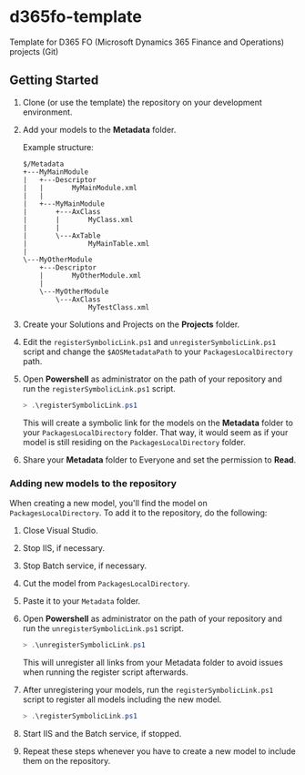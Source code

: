 # d365fo-template
Template for D365 FO (Microsoft Dynamics 365 Finance and Operations) projects (Git)

## Getting Started

1. Clone (or use the template) the repository on your development environment.
2. Add your models to the **Metadata** folder.

    Example structure:
    ```
    $/Metadata
    +---MyMainModule
    |   +---Descriptor
    |   |       MyMainModule.xml
    |   |
    |   +---MyMainModule
    |       +---AxClass
    |       |       MyClass.xml
    |       |
    |       \---AxTable
    |               MyMainTable.xml
    |
    \---MyOtherModule
        +---Descriptor
        |       MyOtherModule.xml
        |
        \---MyOtherModule
            \---AxClass
                    MyTestClass.xml
    ```
    
3. Create your Solutions and Projects on the **Projects** folder.
4. Edit the `registerSymbolicLink.ps1` and `unregisterSymbolicLink.ps1` script and change the `$AOSMetadataPath` to your `PackagesLocalDirectory` path. 
5. Open **Powershell** as administrator on the path of your repository and run the `registerSymbolicLink.ps1` script. 

    ```powershell
    > .\registerSymbolicLink.ps1
    ```

    This will create a symbolic link for the models on the **Metadata** folder to your `PackagesLocalDirectory` folder. That way, it would seem as if your model is still residing on the `PackagesLocalDirectory` folder.

6. Share your **Metadata** folder to Everyone and set the permission to **Read**.

### Adding new models to the repository

When creating a new model, you'll find the model on `PackagesLocalDirectory`. To add it to the repository, do the following:

1. Close Visual Studio.
2. Stop IIS, if necessary.
3. Stop Batch service, if necessary.
4. Cut the model from `PackagesLocalDirectory`.
5. Paste it to your `Metadata` folder.
6. Open **Powershell** as administrator on the path of your repository and run the `unregisterSymbolicLink.ps1` script. 

    ```powershell
    > .\unregisterSymbolicLink.ps1
    ```

    This will unregister all links from your Metadata folder to avoid issues when running the register script afterwards.

7. After unregistering your models, run the `registerSymbolicLink.ps1` script to register all models including the new model.
 
    ```powershell
    > .\registerSymbolicLink.ps1
    ```

8. Start IIS and the Batch service, if stopped.

9. Repeat these steps whenever you have to create a new model to include them on the repository.


